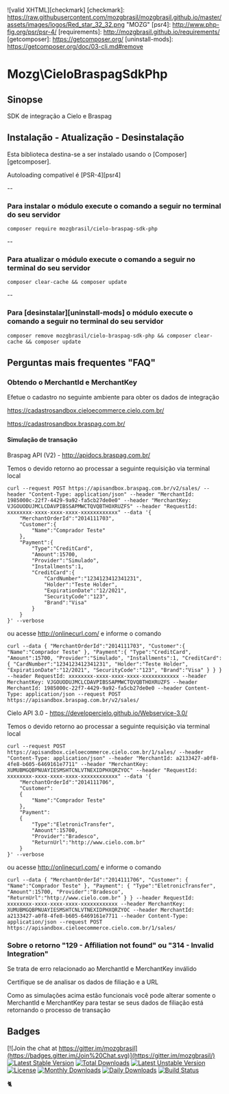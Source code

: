 ![valid XHTML][checkmark]
[checkmark]: https://raw.githubusercontent.com/mozgbrasil/mozgbrasil.github.io/master/assets/images/logos/Red_star_32_32.png "MOZG"
[psr4]: http://www.php-fig.org/psr/psr-4/
[requirements]: http://mozgbrasil.github.io/requirements/
[getcomposer]: https://getcomposer.org/
[uninstall-mods]: https://getcomposer.org/doc/03-cli.md#remove

# Mozg\CieloBraspagSdkPhp

## Sinopse

SDK de integração a Cielo e Braspag

## Instalação - Atualização - Desinstalação

Esta biblioteca destina-se a ser instalado usando o [Composer][getcomposer].

Autoloading compatível é [PSR-4][psr4]

--

### Para instalar o módulo execute o comando a seguir no terminal do seu servidor

    composer require mozgbrasil/cielo-braspag-sdk-php

-- 

### Para atualizar o módulo execute o comando a seguir no terminal do seu servidor

    composer clear-cache && composer update

--

### Para [desinstalar][uninstall-mods] o módulo execute o comando a seguir no terminal do seu servidor

    composer remove mozgbrasil/cielo-braspag-sdk-php && composer clear-cache && composer update

## Perguntas mais frequentes "FAQ"

### Obtendo o MerchantId e MerchantKey

Efetue o cadastro no seguinte ambiente para obter os dados de integração

https://cadastrosandbox.cieloecommerce.cielo.com.br/

https://cadastrosandbox.braspag.com.br/

#### Simulação de transação

Braspag API (V2) - http://apidocs.braspag.com.br/

Temos o devido retorno ao processar a seguinte requisição via terminal local

    curl --request POST https://apisandbox.braspag.com.br/v2/sales/ --header "Content-Type: application/json" --header "MerchantId: 1985000c-22f7-4429-9a92-fa5cb27de0e0" --header "MerchantKey: VJGOUODUJMCLCDAVPIBSSAPMWCTQVQBTHOXRUZFS" --header "RequestId: xxxxxxxx-xxxx-xxxx-xxxx-xxxxxxxxxxxx" --data '{  
        "MerchantOrderId":"2014111703",
        "Customer":{  
            "Name":"Comprador Teste"     
        },
        "Payment":{  
            "Type":"CreditCard",
            "Amount":15700,
            "Provider":"Simulado",
            "Installments":1,
            "CreditCard":{  
                "CardNumber":"1234123412341231",
                "Holder":"Teste Holder",
                "ExpirationDate":"12/2021",
                "SecurityCode":"123",
                "Brand":"Visa"
            }
        }
    }' --verbose

ou acesse http://onlinecurl.com/ e informe o comando

    curl --data { "MerchantOrderId":"2014111703", "Customer":{ "Name":"Comprador Teste" }, "Payment":{ "Type":"CreditCard", "Amount":15700, "Provider":"Simulado", "Installments":1, "CreditCard":{ "CardNumber":"1234123412341231", "Holder":"Teste Holder", "ExpirationDate":"12/2021", "SecurityCode":"123", "Brand":"Visa" } } } --header RequestId: xxxxxxxx-xxxx-xxxx-xxxx-xxxxxxxxxxxx --header MerchantKey: VJGOUODUJMCLCDAVPIBSSAPMWCTQVQBTHOXRUZFS --header MerchantId: 1985000c-22f7-4429-9a92-fa5cb27de0e0 --header Content-Type: application/json --request POST https://apisandbox.braspag.com.br/v2/sales/

Cielo API 3.0 - https://developercielo.github.io/Webservice-3.0/

Temos o devido retorno ao processar a seguinte requisição via terminal local

    curl --request POST https://apisandbox.cieloecommerce.cielo.com.br/1/sales/ --header "Content-Type: application/json" --header "MerchantId: a2133427-a0f8-4fe8-b605-6469161e7711" --header "MerchantKey: XUMUBMGQBPNUAYIESMSHTCNLVTNEXIDPHXQRZYOC" --header "RequestId: xxxxxxxx-xxxx-xxxx-xxxx-xxxxxxxxxxxx" --data '{  
        "MerchantOrderId":"2014111706",
        "Customer":
        {  
            "Name":"Comprador Teste"
        },
        "Payment":
        {  
            "Type":"EletronicTransfer",
            "Amount":15700,
            "Provider":"Bradesco",
            "ReturnUrl":"http://www.cielo.com.br"
        }
    }' --verbose

ou acesse http://onlinecurl.com/ e informe o comando

    curl --data { "MerchantOrderId":"2014111706", "Customer": { "Name":"Comprador Teste" }, "Payment": { "Type":"EletronicTransfer", "Amount":15700, "Provider":"Bradesco", "ReturnUrl":"http://www.cielo.com.br" } } --header RequestId: xxxxxxxx-xxxx-xxxx-xxxx-xxxxxxxxxxxx --header MerchantKey: XUMUBMGQBPNUAYIESMSHTCNLVTNEXIDPHXQRZYOC --header MerchantId: a2133427-a0f8-4fe8-b605-6469161e7711 --header Content-Type: application/json --request POST https://apisandbox.cieloecommerce.cielo.com.br/1/sales/

### Sobre o retorno "129 - Affiliation not found" ou "314 - Invalid Integration"

Se trata de erro relacionado ao MerchantId e MerchantKey inválido

Certifique se de analisar os dados de filiação e a URL

Como as simulações acima estão funcionais você pode alterar somente o MerchantId e MerchantKey para testar se seus dados de filiação está retornando o processo de transação

## Badges

[![Join the chat at https://gitter.im/mozgbrasil](https://badges.gitter.im/Join%20Chat.svg)](https://gitter.im/mozgbrasil/)
[![Latest Stable Version](https://poser.pugx.org/mozgbrasil/cielo-braspag-sdk-php/v/stable)](https://packagist.org/packages/mozgbrasil/cielo-braspag-sdk-php)
[![Total Downloads](https://poser.pugx.org/mozgbrasil/cielo-braspag-sdk-php/downloads)](https://packagist.org/packages/mozgbrasil/cielo-braspag-sdk-php)
[![Latest Unstable Version](https://poser.pugx.org/mozgbrasil/cielo-braspag-sdk-php/v/unstable)](https://packagist.org/packages/mozgbrasil/cielo-braspag-sdk-php)
[![License](https://poser.pugx.org/mozgbrasil/cielo-braspag-sdk-php/license)](https://packagist.org/packages/mozgbrasil/cielo-braspag-sdk-php)
[![Monthly Downloads](https://poser.pugx.org/mozgbrasil/cielo-braspag-sdk-php/d/monthly)](https://packagist.org/packages/mozgbrasil/cielo-braspag-sdk-php)
[![Daily Downloads](https://poser.pugx.org/mozgbrasil/cielo-braspag-sdk-php/d/daily)](https://packagist.org/packages/mozgbrasil/cielo-braspag-sdk-php)
[![Build Status](https://travis-ci.org/mozgbrasil/cielo-braspag-sdk-php.svg?branch=master)](https://travis-ci.org/mozgbrasil/cielo-braspag-sdk-php)

:cat2:
